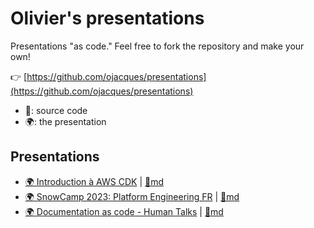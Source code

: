 # Olivier's presentations

Presentations "as code." Feel free to fork the repository and make your own!

👉 [https://github.com/ojacques/presentations](https://github.com/ojacques/presentations)

- 📝: source code
- 🌍: the presentation

## Presentations

- [🌍 Introduction à AWS CDK](https://ojacques.github.io/presentations/aws-cdk-intro/) | [📝md](https://github.com/ojacques/presentations/blob/main/aws-cdk-intro/README.md)
- [🌍 SnowCamp 2023: Platform Engineering FR](https://ojacques.github.io/presentations/snowcamp_2023/) | [📝md](https://github.com/ojacques/presentations/blob/main/snowcamp_2023/README.md)
- [🌍 Documentation as code - Human Talks](https://ojacques.github.io/presentations/doc-as-code-10min/) | [📝md](https://github.com/ojacques/presentations/blob/main/doc-as-code-10min/README.md)
